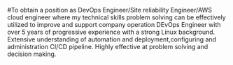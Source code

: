 #To obtain a position as DevOps Engineer/Site reliability Engineer/AWS cloud engineer where my technical skills problem solving can be effectively utilized to improve and support company operation DEvOps Engineer with over 5 years of progressive experience with a strong Linux background. Extensive understanding of automation and deployment,configuring and administration CI/CD pipeline. Highly effective at problem solving and decision making.